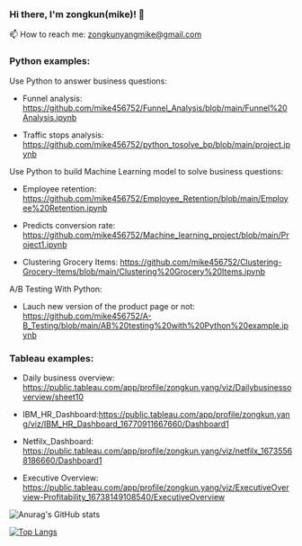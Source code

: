 ### Hi there, I'm zongkun(mike)! 👋

📫 How to reach me: zongkunyangmike@gmail.com

### Python examples:

Use Python to answer business questions: 
- Funnel analysis: https://github.com/mike456752/Funnel_Analysis/blob/main/Funnel%20Analysis.ipynb

- Traffic stops analysis: https://github.com/mike456752/python_tosolve_bp/blob/main/project.ipynb

Use Python to build Machine Learning model to solve business questions: 
- Employee retention: https://github.com/mike456752/Employee_Retention/blob/main/Employee%20Retention.ipynb

- Predicts conversion rate: https://github.com/mike456752/Machine_learning_project/blob/main/Project1.ipynb
- Clustering Grocery Items: https://github.com/mike456752/Clustering-Grocery-Items/blob/main/Clustering%20Grocery%20Items.ipynb


A/B Testing With Python:

- Lauch new version of the product page or not: https://github.com/mike456752/A-B_Testing/blob/main/AB%20testing%20with%20Python%20example.ipynb

### Tableau examples:

- Daily business overview: https://public.tableau.com/app/profile/zongkun.yang/viz/Dailybusinessoverview/sheet10

- IBM_HR_Dashboard:https://public.tableau.com/app/profile/zongkun.yang/viz/IBM_HR_Dashboard_16770911667660/Dashboard1

- Netfilx_Dashboard: https://public.tableau.com/app/profile/zongkun.yang/viz/netfilx_16735568186660/Dashboard1

- Executive Overview: https://public.tableau.com/app/profile/zongkun.yang/viz/ExecutiveOverview-Profitability_16738149108540/ExecutiveOverview

![Anurag's GitHub stats](https://github-readme-stats.vercel.app/api?username=mike456752&show_icons=true&theme=radical)

[![Top Langs](https://github-readme-stats.vercel.app/api/top-langs/?username=mike456752&layout=compact)](https://github.com/anuraghazra/github-readme-stats)
